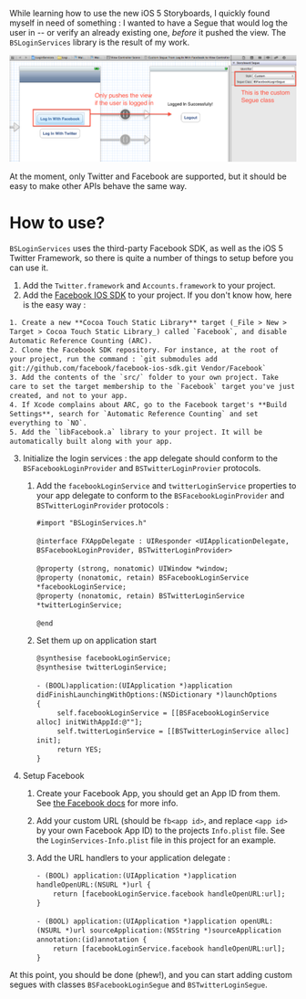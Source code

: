 While learning how to use the new iOS 5 Storyboards, I quickly found myself in need of something : I wanted to have a Segue that would log the user in -- or verify an already existing one, _before_ it pushed the view. The `BSLoginServices` library is the result of my work.

![Image](https://github.com/besport/BSLoginServices/raw/master/_Images/CustomSegue.png)

At the moment, only Twitter and Facebook are supported, but it should be easy to make other APIs behave the same way.

# How to use?

`BSLoginServices` uses the third-party Facebook SDK, as well as the iOS 5 Twitter Framework, so there is quite a number of things to setup before you can use it.

  1. Add the `Twitter.framework` and `Accounts.framework` to your project.
  2. Add the [Facebook IOS SDK](https://github.com/facebook/facebook-ios-sdk) to your project. If you don't know how, here is the easy way :
  
    1. Create a new **Cocoa Touch Static Library** target (_File > New > Target > Cocoa Touch Static Library_) called `Facebook`, and disable Automatic Reference Counting (ARC).
    2. Clone the Facebook SDK repository. For instance, at the root of your project, run the command : `git submodules add git://github.com/facebook/facebook-ios-sdk.git Vendor/Facebook`
    3. Add the contents of the `src/` folder to your own project. Take care to set the target membership to the `Facebook` target you've just created, and not to your app.
    4. If Xcode complains about ARC, go to the Facebook target's **Build Settings**, search for `Automatic Reference Counting` and set everything to `NO`.
    5. Add the `libFacebook.a` library to your project. It will be automatically built along with your app.
  
  3. Initialize the login services : the app delegate should conform to the `BSFacebookLoginProvider` and `BSTwitterLoginProvier` protocols.
      1. Add the `facebookLoginService` and `twitterLoginService` properties to your app delegate to conform to the `BSFacebookLoginProvider` and `BSTwitterLoginProvider` protocols :
      
          ```
          #import "BSLoginServices.h"
          
          @interface FXAppDelegate : UIResponder <UIApplicationDelegate, BSFacebookLoginProvider, BSTwitterLoginProvider>

          @property (strong, nonatomic) UIWindow *window;
          @property (nonatomic, retain) BSFacebookLoginService *facebookLoginService;
          @property (nonatomic, retain) BSTwitterLoginService *twitterLoginService;

          @end
          ```
      2. Set them up on application start
      
           ```
           @synthesise facebookLoginService;
           @synthesise twitterLoginService;
           
           - (BOOL)application:(UIApplication *)application didFinishLaunchingWithOptions:(NSDictionary *)launchOptions
           {
                self.facebookLoginService = [[BSFacebookLoginService alloc] initWithAppId:@""];
                self.twitterLoginService = [[BSTwitterLoginService alloc] init];
                return YES;
           }
           ```
  
  4. Setup Facebook
	  1. Create your Facebook App, you should get an App ID from them. See [the Facebook docs](https://developers.facebook.com/docs/mobile/ios/build/) for more info.
	  2. Add your custom URL (should be `fb<app id>`, and replace `<app id>` by your own Facebook App ID) to the projects `Info.plist` file. See the `LoginServices-Info.plist` file in this project for an example.
	  4. Add the URL handlers to your application delegate :
	  
	     ```
	     - (BOOL) application:(UIApplication *)application handleOpenURL:(NSURL *)url {
             return [facebookLoginService.facebook handleOpenURL:url];
         }

         - (BOOL) application:(UIApplication *)application openURL:(NSURL *)url sourceApplication:(NSString *)sourceApplication annotation:(id)annotation {
             return [facebookLoginService.facebook handleOpenURL:url];
         }
	     ```
	     
At this point, you should be done (phew!), and you can start adding custom segues with classes `BSFacebookLoginSegue` and `BSTwitterLoginSegue`.
